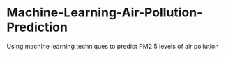 # Machine-Learning-Air-Pollution-Prediction
Using machine learning techniques to predict PM2.5 levels of air pollution 
